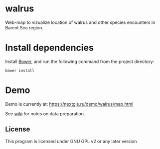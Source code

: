 walrus
======

Web-map to vizualize location of walrus and other species encounters in Barent Sea region.


Install dependencies
====================

Install [Bower](http://bower.io/), and run the following command from the project directory:

```
bower install
```

Demo
====

Demo is currently at: https://nextgis.ru/demo/walrus/map.html

See [wiki](https://github.com/nextgis/walrus/wiki/%D0%9F%D0%BE%D0%B4%D0%B3%D0%BE%D1%82%D0%BE%D0%B2%D0%BA%D0%B0-%D0%B4%D0%B0%D0%BD%D0%BD%D1%8B%D1%85) for notes on data preparation.

License
-------------
This program is licensed under GNU GPL v2 or any later version
